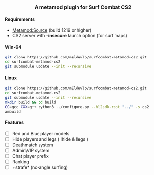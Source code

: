 <div align="center">
    <h3>A metamod plugin for Surf Combat CS2</h3>
</div>

#### Requirements
- [Metamod:Source](https://www.sourcemm.net/downloads.php/?branch=master) (build 1219 or higher)
- CS2 server with __-insecure__ launch option (for surf maps)
#### Win-64

```sh
git clone https://github.com/mEldevlp/surfcombat-metamod-cs2.git
cd surfcombat-metamod-cs2
git submodule update --init --recursive
```

#### Linux
```sh
git clone https://github.com/mEldevlp/surfcombat-metamod-cs2.git
cd surfcombat-metamod-cs2
git submodule update --init --recursive
mkdir build && cd build
CC=gcc CXX=g++ python3 ../configure.py --hl2sdk-root "../" -s cs2
ambuild
```

#### Features

- [ ] Red and Blue player models
- [ ] Hide players and legs ( !hide & !legs )
- [ ] Deathmatch system
- [ ] Admin\VIP system
- [ ] Chat player prefix
- [ ] Ranking
- [ ] +strafe* (no-angle surfing)
